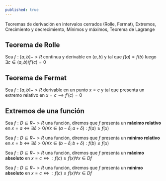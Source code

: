 ```yaml
---
published: true
---
```

Teoremas de derivación en intervalos cerrados (Rolle, Fermat), Extremos, Crecimiento y decrecimiento, Mínimos y máximos, Teorema de Lagrange

## Teorema de Rolle

Sea $f:[a,b]->R$ continua y derivable en $(a,b)$ y tal que $f(a)=f(b)$ luego $\exists c \in (a,b) / f'(c)=0$

## Teorema de Fermat

Sea $f:[a,b]->R$ derivable en un punto $x=c$ y tal que presenta un extremo relativo en $x=c \implies f'(c)=0$

## Extremos de una función

Sea $f:D \subseteq R -> R$ una función, diremos que $f$ presenta un **máximo relativo** en $x=a \iff \exists \delta > 0 / \forall x \in (a- \delta; a+ \delta) : f(a) \geq f(x)$

Sea $f:D \subseteq R -> R$ una función, diremos que $f$ presenta un **mínimo relativo** en $x=b \iff \exists \delta > 0 / \forall x \in (b- \delta; b+ \delta) : f(b) \leq f(x)$

Sea $f:D \subseteq R -> R$ una función, diremos que $f$ presenta un **máximo absoluto** en $x=c \iff : f(c) \geq f(x) \forall x \in Df$

Sea $f:D \subseteq R -> R$ una función, diremos que $f$ presenta un **mínimo absoluto** en $x=c \iff : f(c) \leq f(x) \forall x \in Df$


